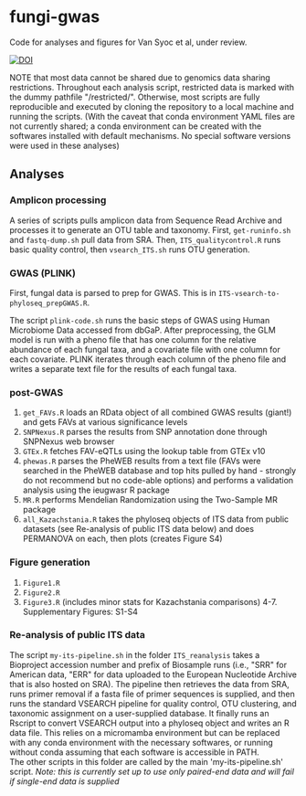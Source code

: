 # fungi-gwas
Code for analyses and figures for Van Syoc et al, under review.  

[![DOI](https://zenodo.org/badge/923057498.svg)](https://doi.org/10.5281/zenodo.15659049)

NOTE that most data cannot be shared due to genomics data sharing restrictions. Throughout each analysis script, restricted data is marked with the dummy pathfile "/restricted/". Otherwise, most scripts are fully reproducible and executed by cloning the repository to a local machine and running the scripts. (With the caveat that conda environment YAML files are not currently shared; a conda environment can be created with the softwares installed with default mechanisms. No special software versions were used in these analyses)

## Analyses 

### Amplicon processing 

A series of scripts pulls amplicon data from Sequence Read Archive and processes it to generate an OTU table and taxonomy. First, `get-runinfo.sh` and `fastq-dump.sh` pull data from SRA. Then, `ITS_qualitycontrol.R` runs basic quality control, then `vsearch_ITS.sh` runs OTU generation.

### GWAS (PLINK)

First, fungal data is parsed to prep for GWAS. This is in `ITS-vsearch-to-phyloseq_prepGWAS.R`.

The script `plink-code.sh` runs the basic steps of GWAS using Human Microbiome Data accessed from dbGaP. After preprocessing, the GLM model is run with a pheno file that has one column for the relative abundance of each fungal taxa, and a covariate file with one column for each covariate. PLINK iterates through each column of the pheno file and writes a separate text file for the results of each fungal taxa. 

### post-GWAS 

1. `get_FAVs.R` loads an RData object of all combined GWAS results (giant!) and gets FAVs at various significance levels  
2. `SNPNexus.R` parses the results from SNP annotation done through SNPNexus web browser  
3. `GTEx.R` fetches FAV-eQTLs using the lookup table from GTEx v10  
4. `phewas.R` parses the PheWEB results from a text file (FAVs were searched in the PheWEB database and top hits pulled by hand - strongly do not recommend but no code-able options) and performs a validation analysis using the ieugwasr R package  
5. `MR.R` performs Mendelian Randomization using the Two-Sample MR package  
6. `all_Kazachstania.R` takes the phyloseq objects of ITS data from public datasets (see Re-analysis of public ITS data below) and does PERMANOVA on each, then plots (creates Figure S4)  

### Figure generation 
1. `Figure1.R`  
2. `Figure2.R`  
3. `Figure3.R`  (includes minor stats for Kazachstania comparisons) 
4-7. Supplementary Figures: S1-S4

### Re-analysis of public ITS data  

The script `my-its-pipeline.sh` in the folder `ITS_reanalysis` takes a Bioproject accession number and prefix of Biosample runs (i.e., "SRR" for American data, "ERR" for data uploaded to the European Nucleotide Archive that is also hosted on SRA). The pipeline then retrieves the data from SRA, runs primer removal if a fasta file of primer sequences is supplied, and then runs the standard VSEARCH pipeline for quality control, OTU clustering, and taxonomic assignment on a user-supplied database. It finally runs an Rscript to convert VSEARCH output into a phyloseq object and writes an R data file. This relies on a micromamba environment but can be replaced with any conda environment with the necessary softwares, or running without conda assuming that each software is accessible in PATH.  
The other scripts in this folder are called by the main 'my-its-pipeline.sh' script. 
*Note: this is currently set up to use only paired-end data and will fail if single-end data is supplied*
